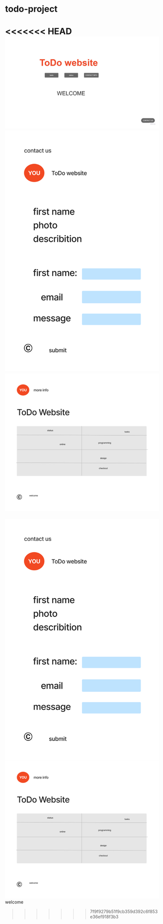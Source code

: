 # todo-project
<<<<<<< HEAD
![Git](Copy%20of%20Copy%20of%20restaurant%20website%20(1).jpg)
![Git](Untitled%20(7).jpg)
![Git](Untitled%20(8).jpg)
=======
![Git](Untitled%20(7).jpg)
![Git](Untitled%20(8).jpg)
welcome
>>>>>>> 7f9f9279b51f9cb359d392c6f853e36ef918f3b3
